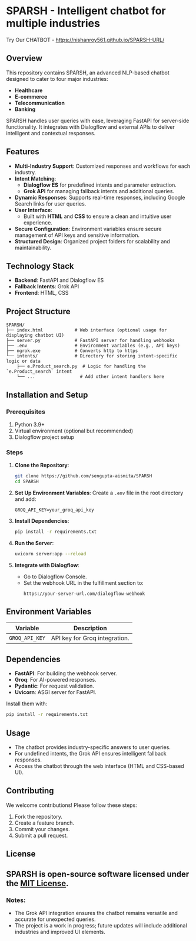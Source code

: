 # SPARSH - Intelligent chatbot for multiple industries

Try Our CHATBOT - https://nishanroy561.github.io/SPARSH-URL/
## Overview

This repository contains SPARSH, an advanced NLP-based chatbot designed to cater to four major industries:

- **Healthcare**
- **E-commerce**
- **Telecommunication**
- **Banking**

SPARSH handles user queries with ease, leveraging FastAPI for server-side functionality. It integrates with Dialogflow and external APIs to deliver intelligent and contextual responses.

## Features

- **Multi-Industry Support**: Customized responses and workflows for each industry.
- **Intent Matching**:
  - **Dialogflow ES** for predefined intents and parameter extraction.
  - **Grok API** for managing fallback intents and additional queries.
- **Dynamic Responses**: Supports real-time responses, including Google Search links for user queries.
- **User Interface**:
  - Built with **HTML** and **CSS** to ensure a clean and intuitive user experience.
- **Secure Configuration**: Environment variables ensure secure management of API keys and sensitive information.
- **Structured Design**: Organized project folders for scalability and maintainability.

## Technology Stack

- **Backend**: FastAPI and Dialogflow ES
- **Fallback Intents**: Grok API
- **Frontend**: HTML, CSS

## Project Structure

```
SPARSH/
├── index.html            # Web interface (optional usage for displaying chatbot UI)
├── server.py             # FastAPI server for handling webhooks
├── .env                  # Environment variables (e.g., API keys)
├── ngrok.exe             # Converts http to https
└── intents/              # Directory for storing intent-specific logic or data
    ├── e.Product_search.py  # Logic for handling the `e.Product_search` intent
    └── ...                 # Add other intent handlers here
```

## Installation and Setup

### Prerequisites

1. Python 3.9+
2. Virtual environment (optional but recommended)
3. Dialogflow project setup

### Steps

1. **Clone the Repository**:

   ```bash
   git clone https://github.com/sengupta-aismita/SPARSH
   cd SPARSH
   ```

2. **Set Up Environment Variables**:
   Create a `.env` file in the root directory and add:

   ```
   GROQ_API_KEY=your_groq_api_key
   ```

3. **Install Dependencies**:

   ```bash
   pip install -r requirements.txt
   ```

4. **Run the Server**:

   ```bash
   uvicorn server:app --reload
   ```

5. **Integrate with Dialogflow**:
   - Go to Dialogflow Console.
   - Set the webhook URL in the fulfillment section to:
     ```
     https://your-server-url.com/dialogflow-webhook
     ```

## Environment Variables

| Variable       | Description                   |
| -------------- | ----------------------------- |
| `GROQ_API_KEY` | API key for Groq integration. |

## Dependencies

- **FastAPI**: For building the webhook server.
- **Groq**: For AI-powered responses.
- **Pydantic**: For request validation.
- **Uvicorn**: ASGI server for FastAPI.

Install them with:

```bash
pip install -r requirements.txt
```

## Usage

- The chatbot provides industry-specific answers to user queries.
- For undefined intents, the Grok API ensures intelligent fallback responses.
- Access the chatbot through the web interface (HTML and CSS-based UI).

## Contributing

We welcome contributions! Please follow these steps:

1. Fork the repository.
2. Create a feature branch.
3. Commit your changes.
4. Submit a pull request.

## License

## SPARSH is open-source software licensed under the [MIT License](LICENSE).

### Notes:

- The Grok API integration ensures the chatbot remains versatile and accurate for unexpected queries.
- The project is a work in progress; future updates will include additional industries and improved UI elements.

